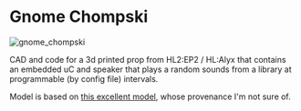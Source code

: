 # Gnome Chompski
![gnome_chompski](https://static.wikia.nocookie.net/left4dead/images/7/77/Gnome_model.png)

CAD and code for a 3d printed prop from HL2:EP2 / HL:Alyx that contains an embedded uC and speaker that plays a random sounds from a library at programmable (by config file) intervals.

Model is based on [this excellent model](https://www.thingiverse.com/thing:4259015/files), whose provenance I'm not sure of.